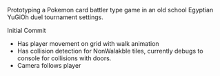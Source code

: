 Prototyping a Pokemon card battler type game in an old school Egyptian YuGiOh duel tournament settings.

Initial Commit 
- Has player movement on grid with walk animation
- Has collision detection for NonWalakble tiles, currently debugs to console for collisions with doors.
- Camera follows player
